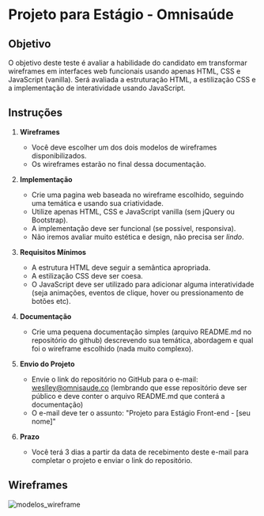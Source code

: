 # Projeto para Estágio - Omnisaúde

## Objetivo
O objetivo deste teste é avaliar a habilidade do candidato em transformar wireframes em interfaces web funcionais usando apenas HTML, CSS e JavaScript (vanilla). Será avaliada a estruturação HTML, a estilização CSS e a implementação de interatividade usando JavaScript.

## Instruções

1. **Wireframes**
   - Você deve escolher um dos dois modelos de wireframes disponibilizados.
   - Os wireframes estarão no final dessa documentação.

2. **Implementação**
   - Crie uma pagina web baseada no wireframe escolhido, seguindo uma temática e usando sua criatividade.
   - Utilize apenas HTML, CSS e JavaScript vanilla (sem jQuery ou Bootstrap).
   - A implementação deve ser funcional (se possível, responsiva).
   - Não iremos avaliar muito estética e design, não precisa ser *lindo*. 

3. **Requisitos Mínimos**
   - A estrutura HTML deve seguir a semântica apropriada.
   - A estilização CSS deve ser coesa.
   - O JavaScript deve ser utilizado para adicionar alguma interatividade (seja animações, eventos de clique, hover ou pressionamento de botões etc).

4. **Documentação**
   - Crie uma pequena documentação simples (arquivo README.md no repositório do github) descrevendo sua temática, abordagem e qual foi o wireframe escolhido (nada muito complexo).

5. **Envio do Projeto**
   - Envie o link do repositório no GitHub para o e-mail: weslley@omnisaude.co (lembrando que esse repositório deve ser público e deve conter o arquivo README.md que conterá a documentação)
   - O e-mail deve ter o assunto: "Projeto para Estágio Front-end - [seu nome]"

6. **Prazo**
   - Você terá 3 dias a partir da data de recebimento deste e-mail para completar o projeto e enviar o link do repositório.

## Wireframes

![modelos_wireframe](https://github.com/Omnisaude/projeto-estagio-front/assets/12771605/fdfe6477-468c-4c01-9a56-23a140fbcd5d)
